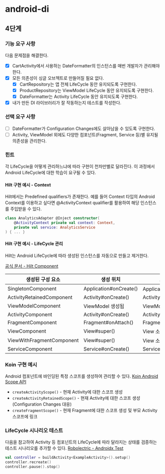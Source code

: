 # android-di

## 4단계

### 기능 요구 사항

다음 문제점을 해결한다.

- [x] CartActivity에서 사용하는 DateFormatter의 인스턴스를 매번 개발자가 관리해야 한다.
- [x] 모든 의존성이 싱글 오브젝트로 만들어질 필요 없다.
    - [x] CartRepository는 앱 전체 LifeCycle 동안 유지되도록 구현한다.
    - [x] ProductRepository는 ViewModel LifeCycle 동안 유지되도록 구현한다.
    - [x] DateFormatter는 Activity LifeCycle 동안 유지되도록 구현한다.
- [x] 내가 만든 DI 라이브러리가 잘 작동하는지 테스트를 작성한다.

### 선택 요구 사항

- [ ] DateFormatter가 Configuration Changes에도 살아남을 수 있도록 구현한다.
- [ ] Activity, ViewModel 외에도 다양한 컴포넌트(Fragment, Service 등)별 유지될 의존성을 관리한다.

### 힌트

각 LifeCycle을 어떻게 관리하느냐에 따라 구현이 천차만별로 달라진다. 이 과정에서 Android LifeCycle에 대한 학습이 요구될 수 있다.

#### Hilt 구현 예시 - Context

Hilt에서는 Predefined qualifiers가 존재한다.
예를 들어 Context 타입의 Android Context를 이용하고 싶다면 @ActivityContext qualifier를 활용하여 해당 인스턴스를 주입받을 수 있다.

```kotlin
class AnalyticsAdapter @Inject constructor(
    @ActivityContext private val context: Context,
    private val service: AnalyticsService
) { ... }
```

#### Hilt 구현 예시 - LifeCycle 관리

Hilt는 Android LifeCycle에 따라 생성된 인스턴스를 자동으로 만들고 제거한다.

[공식 문서 - Hilt Component](https://developer.android.com/training/dependency-injection/hilt-android#generated-components)

| 생성된 구성 요소                 | 생성 위치                  | 소멸 위치                |
|---------------------------|------------------------|----------------------|
| SingletonComponent        | Application#onCreate() | Application 소멸됨      |
| ActivityRetainedComponent | Activity#onCreate()    | Activity#onDestroy() |
| ViewModelComponent        | ViewModel 생성됨          | ViewModel 소멸됨        |
| ActivityComponent         | Activity#onCreate()    | Activity#onDestroy() |
| FragmentComponent         | Fragment#onAttach()    | Fragment#onDestroy() |
| ViewComponent             | View#super()           | View 소멸됨             |
| ViewWithFragmentComponent | View#super()           | View 소멸됨             |
| ServiceComponent          | Service#onCreate()     | Service#onDestroy()  |

### Koin 구현 예시

Android 컴포넌트에 바인딩된 특정 스코프를 생성하여 관리할 수 있다.
[Koin Android Scope API](https://insert-koin.io/docs/reference/koin-android/scope/#android-scope-api)

* `createActivityScope()` - 현재 Activity에 대한 스코프 생성
* `createActivityRetainedScope()` - 현재 Activity에 대한 스코프 생성(Configuration Changes 대응)
* `createFragmentScope()` - 현재 Fragment에 대한 스코프 생성 및 부모 Activity 스코프에 링크

### LifeCycle 시나리오 테스트

다음을 참고하여 Activity 등 컴포넌트의 LifeCycle에 따라 달라지는 상태를 검증하는 테스트 시나리오를 추가할 수 있다.
[Robolectric - Androidx Test](https://robolectric.org/androidx_test)

```kotlin
val controller = buildActivity<ExampleActivity>().setup()
controller.recreate()
controller.pause().stop()
```
